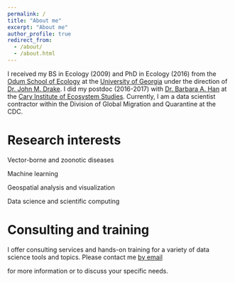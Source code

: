```yaml
---
permalink: /
title: "About me"
excerpt: "About me"
author_profile: true
redirect_from: 
  - /about/
  - /about.html
---
```


I received my BS in Ecology (2009) and PhD in Ecology (2016) from the [Odum School of Ecology](https://www.ecology.uga.edu/) at the [University of Georgia](https://www.uga.edu/) under the direction of [Dr. John M. Drake](https://daphnia.ecology.uga.edu/drakelab/). I did my postdoc (2016-2017) with [Dr. Barbara A. Han](https://www.caryinstitute.org/science-program/our-scientists/dr-barbara-han) at the [Cary Institute of Ecosystem Studies](https://www.caryinstitute.org/). Currently, I am a data scientist contractor within the Division of Global Migration and Quarantine at the CDC. 

Research interests
========

Vector-borne and zoonotic diseases

Machine learning

Geospatial analysis and visualization

Data science and scientific computing

Consulting and training
========

I offer consulting services and hands-on training for a variety of data science tools and topics. Please contact me <a href="mailto:sebowdenphd@gmail.com" target="_top">by email</a> </p> for more information or to discuss your specific needs. 
